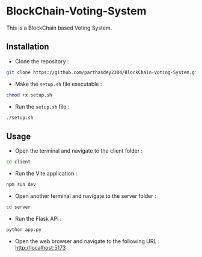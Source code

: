 # BlockChain-Voting-System
This is a BlockChain based Voting System.

## Installation
+ Clone the repository : 
``` sh
git clone https://github.com/parthasdey2304/BlockChain-Voting-System.git
```
+ Make the `setup.sh` file executable :
``` sh
chmod +x setup.sh
```
+ Run the `setup.sh` file : 
``` sh
./setup.sh
```

## Usage
+ Open the terminal and navigate to the client folder : 
``` sh
cd client
```

+ Run the Vite application :
``` sh
npm run dev
```

+ Open another terminal and navigate to the server folder : 
``` sh
cd server
```

+ Run the Flask API :
``` sh
python app.py
```

+ Open the web browser and navigate to the following URL :
[http://localhost:5173](http://localhost:5173)
